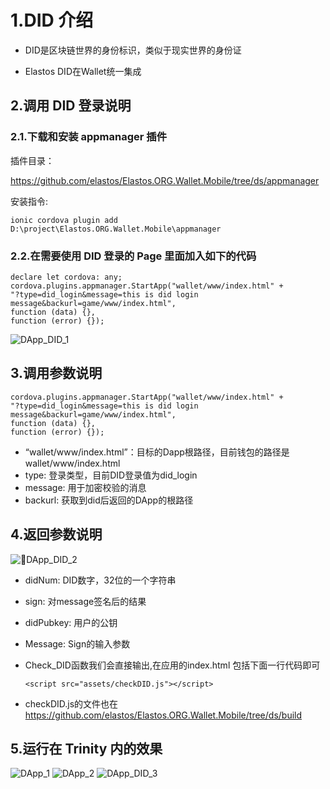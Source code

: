 # 1.DID 介绍

* DID是区块链世界的身份标识，类似于现实世界的身份证

* Elastos DID在Wallet统一集成

## 2.调用 DID 登录说明

### 2.1.下载和安装 appmanager 插件

插件目录：

https://github.com/elastos/Elastos.ORG.Wallet.Mobile/tree/ds/appmanager

安装指令:

```
ionic cordova plugin add D:\project\Elastos.ORG.Wallet.Mobile\appmanager
```

### 2.2.在需要使用 DID 登录的 Page 里面加入如下的代码

```
declare let cordova: any;
cordova.plugins.appmanager.StartApp("wallet/www/index.html" +
"?type=did_login&message=this is did login message&backurl=game/www/index.html",
function (data) {},
function (error) {});
```

![DApp_DID_1](../images/DApp_DID_1.png)

## 3.调用参数说明

```
cordova.plugins.appmanager.StartApp("wallet/www/index.html" +
"?type=did_login&message=this is did login message&backurl=game/www/index.html",
function (data) {},
function (error) {});
```

* “wallet/www/index.html”：目标的Dapp根路径，目前钱包的路径是wallet/www/index.html
* type: 登录类型，目前DID登录值为did_login
* message: 用于加密校验的消息
* backurl: 获取到did后返回的DApp的根路径

## 4.返回参数说明

![DApp_DID_2](../images/DApp_DID_2.png)

* didNum: DID数字，32位的一个字符串
* sign: 对message签名后的结果
* didPubkey: 用户的公钥
* Message: Sign的输入参数
* Check_DID函数我们会直接输出,在应用的index.html 包括下面一行代码即可

  ```
  <script src="assets/checkDID.js"></script>
  ```

* checkDID.js的文件也在
https://github.com/elastos/Elastos.ORG.Wallet.Mobile/tree/ds/build

## 5.运行在 Trinity 内的效果

![DApp_1](../images/DApp_1.png)
![DApp_2](../images/DApp_2.png)
![DApp_DID_3](../images/DApp_DID_3.png)